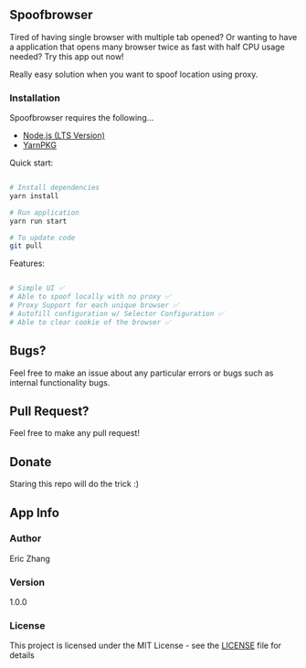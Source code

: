## Spoofbrowser

Tired of having single browser with multiple tab opened? Or wanting to have a application that opens many browser twice as fast with half CPU usage needed? Try this app out now!

Really easy solution when you want to spoof location using proxy.

### Installation

Spoofbrowser requires the following...

- [Node.js (LTS Version)](http://nodejs.org/)
- [YarnPKG](https://yarnpkg.com/lang/en/docs/install/#windows-stable)

Quick start:

```bash

# Install dependencies
yarn install

# Run application
yarn run start

# To update code
git pull

```

Features:

```bash

# Simple UI ✅
# Able to spoof locally with no proxy ✅
# Proxy Support for each unique browser ✅
# Autofill configuration w/ Selector Configuration ✅
# Able to clear cookie of the browser ✅

```

## Bugs?

Feel free to make an issue about any particular errors or bugs such as internal functionality bugs.

## Pull Request?

Feel free to make any pull request!

## Donate

Staring this repo will do the trick :)

## App Info

### Author

Eric Zhang

### Version

1.0.0

### License

This project is licensed under the MIT License - see the [LICENSE](LICENSE) file for details
